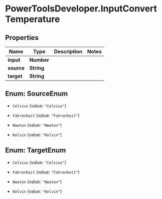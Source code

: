 # PowerToolsDeveloper.InputConvertTemperature

## Properties

Name | Type | Description | Notes
------------ | ------------- | ------------- | -------------
**input** | **Number** |  | 
**source** | **String** |  | 
**target** | **String** |  | 



## Enum: SourceEnum


* `Celsius` (value: `"Celsius"`)

* `Fahrenheit` (value: `"Fahrenheit"`)

* `Newton` (value: `"Newton"`)

* `Kelvin` (value: `"Kelvin"`)





## Enum: TargetEnum


* `Celsius` (value: `"Celsius"`)

* `Fahrenheit` (value: `"Fahrenheit"`)

* `Newton` (value: `"Newton"`)

* `Kelvin` (value: `"Kelvin"`)




